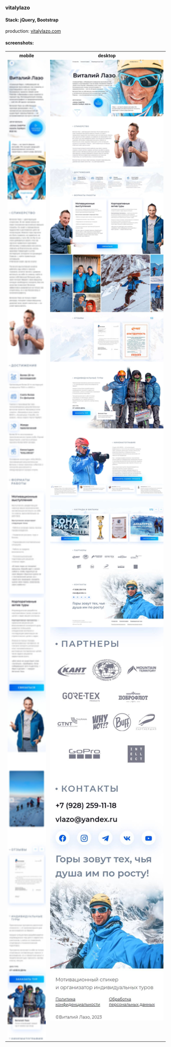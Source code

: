 ### vitalylazo
#### Stack: jQuery, Bootstrap
 production:    [vitalylazo.com](https://vitalylazo.com/)
 
 #### screenshots:
 <table>
   <tr>
    <th>mobile</th>
    <th>desktop</th>
  </tr>
   <tr>
    <td style="vertical-align: top;"><img src="vitalylazo.com_w_320.jpg" width="333"></td>
    <td style="vertical-align: top;"><img src="vitalylazo.com_w_1920.jpg" width="650"><img src="vitalylazo.com_m_footer.jpg" width="570"></td>
  </tr>
 </table>
